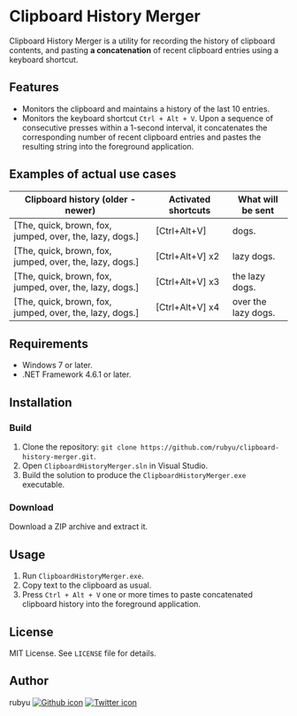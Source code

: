 # Clipboard History Merger

Clipboard History Merger is a utility for recording the history of clipboard contents, and pasting **a concatenation** of recent clipboard entries using a keyboard shortcut.

## Features

- Monitors the clipboard and maintains a history of the last 10 entries.
- Monitors the keyboard shortcut `Ctrl + Alt + V`. Upon a sequence of consecutive presses within a 1-second interval, it concatenates the corresponding number of recent clipboard entries and pastes the resulting string into the foreground application.

## Examples of actual use cases

| Clipboard history (older - newer) | Activated shortcuts | What will be sent |
| ------------- | ------------- | ------------- |
| [The, quick, brown, fox, jumped, over, the, lazy, dogs.] | [Ctrl+Alt+V] | dogs. |
| [The, quick, brown, fox, jumped, over, the, lazy, dogs.] | [Ctrl+Alt+V] x2 | lazy dogs. |
| [The, quick, brown, fox, jumped, over, the, lazy, dogs.] | [Ctrl+Alt+V] x3 | the lazy dogs. |
| [The, quick, brown, fox, jumped, over, the, lazy, dogs.] | [Ctrl+Alt+V] x4 | over the lazy dogs. |

## Requirements

- Windows 7 or later.
- .NET Framework 4.6.1 or later.

## Installation

### Build
1. Clone the repository: `git clone https://github.com/rubyu/clipboard-history-merger.git`.
2. Open `ClipboardHistoryMerger.sln` in Visual Studio.
3. Build the solution to produce the `ClipboardHistoryMerger.exe` executable.

### Download
Download a ZIP archive and extract it.

## Usage

1. Run `ClipboardHistoryMerger.exe`.
2. Copy text to the clipboard as usual.
3. Press `Ctrl + Alt + V` one or more times to paste concatenated clipboard history into the foreground application.

## License

MIT License. See `LICENSE` file for details.

## Author

rubyu [![Github icon](http://i.imgur.com/9I6NRUm.png)](https://github.com/rubyu) [![Twitter icon](http://i.imgur.com/wWzX9uB.png)](https://twitter.com/ruby_u)

